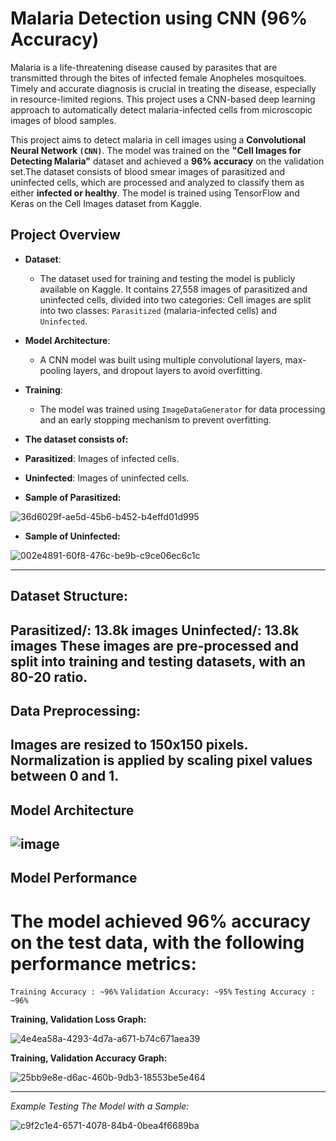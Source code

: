 # Malaria Detection using CNN (96% Accuracy)

Malaria is a life-threatening disease caused by parasites that are transmitted through the bites of infected female Anopheles mosquitoes. Timely and accurate diagnosis is crucial in treating the disease, especially in resource-limited regions. This project uses a CNN-based deep learning approach to automatically detect malaria-infected cells from microscopic images of blood samples.

This project aims to detect malaria in cell images using a **Convolutional Neural Network `(CNN)`**. The model was trained on the **"Cell Images for Detecting Malaria"** dataset and achieved a **96% accuracy** on the validation set.The dataset consists of blood smear images of parasitized and uninfected cells, which are processed and analyzed to classify them as either **infected or healthy**. The model is trained using TensorFlow and Keras on the Cell Images dataset from Kaggle.

## Project Overview

- **Dataset**:
  * The dataset used for training and testing the model is publicly available on Kaggle. It contains 27,558 images of parasitized and uninfected cells, divided into two categories:
    Cell images are split into two classes: `Parasitized` (malaria-infected cells) and `Uninfected`.
  
- **Model Architecture**:
  *  A CNN model was built using multiple convolutional layers, max-pooling layers, and dropout layers to avoid overfitting.
  
- **Training**:
  * The model was trained using `ImageDataGenerator` for data processing and an early stopping mechanism to prevent overfitting.

- **The dataset consists of:**
- **Parasitized**: Images of infected cells.
- **Uninfected**: Images of uninfected cells.
 
- **Sample of Parasitized:**

 ![36d6029f-ae5d-45b6-b452-b4effd01d995](https://github.com/user-attachments/assets/f9bea5bf-8a31-4208-9d67-17b49f4f1781)


- **Sample of Uninfected:**

![002e4891-60f8-476c-be9b-c9ce06ec6c1c](https://github.com/user-attachments/assets/6631bd28-7245-4b93-b883-f5e94fb2e88a)

---

## Dataset Structure:
Parasitized/: 13.8k images
Uninfected/: 13.8k images
These images are pre-processed and split into **training and testing datasets**, with an 80-20 ratio.
---
## Data Preprocessing:
Images are resized to 150x150 pixels.
Normalization is applied by scaling pixel values between 0 and 1.
---
## Model Architecture
![image](https://github.com/user-attachments/assets/047565f8-4adc-4893-b8ce-b8c0acb822bc)
---
## Model Performance

# The model achieved 96% accuracy on the test data, with the following performance metrics:

`Training Accuracy : ~96%`
`Validation Accuracy: ~95%`
`Testing Accuracy : ~96%`

**Training, Validation Loss Graph:**

![4e4ea58a-4293-4d7a-a671-b74c671aea39](https://github.com/user-attachments/assets/f4bf59ad-4405-47d9-89a8-f187a78e4797)

**Training, Validation Accuracy Graph:**

![25bb9e8e-d6ac-460b-9db3-18553be5e464](https://github.com/user-attachments/assets/986bf58a-d392-4d95-92ef-6707bde47430)

---
*Example Testing The Model with a Sample:*

![c9f2c1e4-6571-4078-84b4-0bea4f6689ba](https://github.com/user-attachments/assets/95dc2d1f-c9bd-40a6-ab78-d47dc0ad6d3b)


